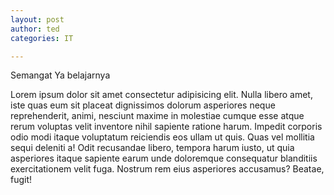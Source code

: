 ```yaml
---
layout: post
author: ted
categories: IT

---
```

Semangat Ya belajarnya

Lorem ipsum dolor sit amet consectetur adipisicing elit. Nulla libero amet, iste quas eum sit placeat dignissimos dolorum asperiores neque reprehenderit, animi, nesciunt maxime in molestiae cumque esse atque rerum voluptas velit inventore nihil sapiente ratione harum. Impedit corporis odio modi itaque voluptatum reiciendis eos ullam ut quis. Quas vel mollitia sequi deleniti a! Odit recusandae libero, tempora harum iusto, ut quia asperiores itaque sapiente earum unde doloremque consequatur blanditiis exercitationem velit fuga. Nostrum rem eius asperiores accusamus? Beatae, fugit!
